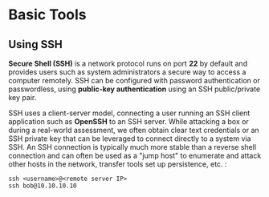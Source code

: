 # Basic Tools

## Using SSH

**Secure Shell (SSH)** is a network protocol runs on port **22** by default and provides users such as system administrators a secure way to access a computer remotely. SSH can be configured with password authentication or passwordless, using **public-key authentication** using an SSH public/private key pair.

SSH uses a client-server model, connecting a user running an SSH client application such as **OpenSSH** to an SSH server. While attacking a box or during a real-world assessment, we often obtain clear text credentials or an SSH private key that can be leveraged to connect directly to a system via SSH. An SSH connection is typically much more stable than a reverse shell connection and can often be used as a "jump host" to enumerate and attack other hosts in the network, transfer tools set up persistence, etc. :&#x20;

```
ssh <username>@<remote server IP>
ssh bob@10.10.10.10
```

